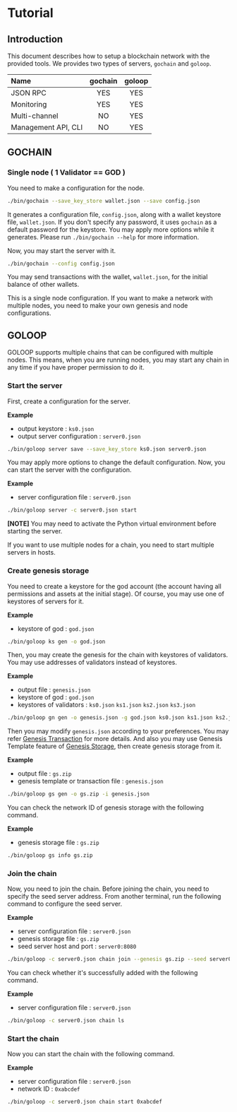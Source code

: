 # Tutorial

## Introduction

This document describes how to setup a blockchain network with the provided tools.
We provides two types of servers, `gochain` and `goloop`.

| Name                | gochain | goloop |
|:--------------------|:-------:|:------:|
| JSON RPC            |   YES   |  YES   |
| Monitoring          |   YES   |  YES   |
| Multi-channel       |   NO    |  YES   |
| Management API, CLI |   NO    |  YES   |

## GOCHAIN

### Single node ( 1 Validator == GOD )

You need to make a configuration for the node.

```bash
./bin/gochain --save_key_store wallet.json --save config.json
```

It generates a configuration file, `config.json`, along with a wallet keystore file, `wallet.json`.
If you don't specify any password, it uses `gochain` as a default password for the keystore.
You may apply more options while it generates.
Please run `./bin/gochain --help` for more information.

Now, you may start the server with it.

```bash
./bin/gochain --config config.json
```

You may send transactions with the wallet, `wallet.json`, for the initial balance of other wallets.

This is a single node configuration. If you want to make a network with multiple nodes,
you need to make your own genesis and node configurations.

## GOLOOP

GOLOOP supports multiple chains that can be configured with multiple nodes.
This means, when you are running nodes, you may start any chain in any time
if you have proper permission to do it.

### Start the server

First, create a configuration for the server.

**Example**
* output keystore : `ks0.json`
* output server configuration : `server0.json`
```bash
./bin/goloop server save --save_key_store ks0.json server0.json
```

You may apply more options to change the default configuration.
Now, you can start the server with the configuration.

**Example**
* server configuration file : `server0.json`
```bash
./bin/goloop server -c server0.json start
```
**[NOTE]** You may need to activate the Python virtual environment before starting the server.

If you want to use multiple nodes for a chain, you need to start multiple servers in hosts.

### Create genesis storage

You need to create a keystore for the god account (the account having all permissions and assets at the initial stage).
Of course, you may use one of keystores of servers for it.

**Example**
* keystore of god : `god.json`
```bash
./bin/goloop ks gen -o god.json
```

Then, you may create the genesis for the chain with keystores of validators.
You may use addresses of validators instead of keystores.

**Example**
* output file : `genesis.json`
* keystore of god : `god.json`
* keystores of validators : `ks0.json` `ks1.json` `ks2.json` `ks3.json`
```bash
./bin/goloop gn gen -o genesis.json -g god.json ks0.json ks1.json ks2.json ks3.json
```

Then you may modify `genesis.json` according to your preferences.
You may refer [Genesis Transaction](genesis_tx.md) for more details.
And also you may use Genesis Template feature of [Genesis Storage](genesis_storage.md),
then create genesis storage from it.

**Example**
* output file : `gs.zip`
* genesis template or transaction file : `genesis.json`
```bash
./bin/goloop gs gen -o gs.zip -i genesis.json
```

You can check the network ID of genesis storage with the following command.

**Example**
* genesis storage file : `gs.zip`
```bash
./bin/goloop gs info gs.zip
```

### Join the chain

Now, you need to join the chain.
Before joining the chain, you need to specify the seed server address.
From another terminal, run the following command to configure the seed server.

**Example**
* server configuration file : `server0.json`
* genesis storage file : `gs.zip`
* seed server host and port : `server0:8080`
```bash
./bin/goloop -c server0.json chain join --genesis gs.zip --seed server0:8080
```

You can check whether it's successfully added with the following command.

**Example**
* server configuration file : `server0.json`
```bash
./bin/goloop -c server0.json chain ls
```

### Start the chain

Now you can start the chain with the following command.

**Example**
* server configuration file : `server0.json`
* network ID : `0xabcdef`
```bash
./bin/goloop -c server0.json chain start 0xabcdef
```
